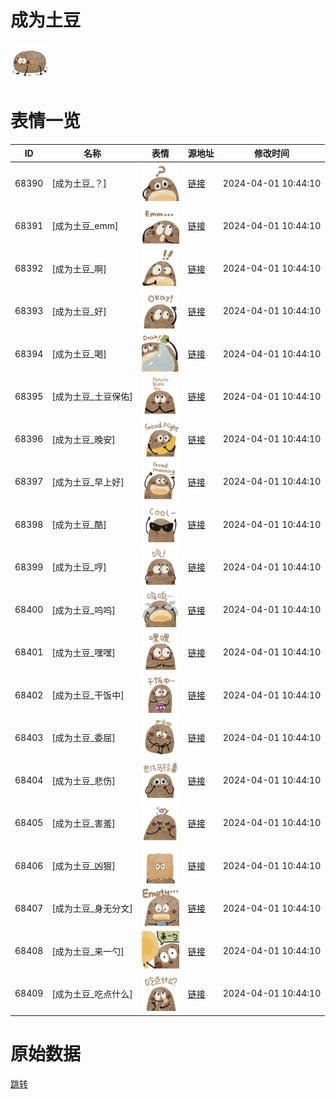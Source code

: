 # 成为土豆

<img src="./cover.png" height="60" alt="cover" />

# 表情一览

|ID|名称|表情|源地址|修改时间|
|----|----|----|----|----|
|68390|[成为土豆_？]|<img src="./pic/068390_%5B成为土豆_？%5D.png" height="60" alt="？"/>|[链接](https://i0.hdslb.com/bfs/garb/ded4a4a2ff127aa7f10b6fac9bb22cb312854fd3.png)|2024-04-01 10:44:10|
|68391|[成为土豆_emm]|<img src="./pic/068391_%5B成为土豆_emm%5D.png" height="60" alt="emm"/>|[链接](https://i0.hdslb.com/bfs/garb/fe3d5d78a5206e9f0f558daa0a93e2a7f2690ea9.png)|2024-04-01 10:44:10|
|68392|[成为土豆_啊]|<img src="./pic/068392_%5B成为土豆_啊%5D.png" height="60" alt="啊"/>|[链接](https://i0.hdslb.com/bfs/garb/ac55b87e5e4398b76686ce608775841c36e4318f.png)|2024-04-01 10:44:10|
|68393|[成为土豆_好]|<img src="./pic/068393_%5B成为土豆_好%5D.png" height="60" alt="好"/>|[链接](https://i0.hdslb.com/bfs/garb/b17c7c79c6b7bd2e433751ef138b946f99570302.png)|2024-04-01 10:44:10|
|68394|[成为土豆_喝]|<img src="./pic/068394_%5B成为土豆_喝%5D.png" height="60" alt="喝"/>|[链接](https://i0.hdslb.com/bfs/garb/d3b97dbaa8eda61194d3c28bf046c1592dfa17b8.png)|2024-04-01 10:44:10|
|68395|[成为土豆_土豆保佑]|<img src="./pic/068395_%5B成为土豆_土豆保佑%5D.png" height="60" alt="土豆保佑"/>|[链接](https://i0.hdslb.com/bfs/garb/100e024c6726b5d2f0fabe391c7e3a6a018e8316.png)|2024-04-01 10:44:10|
|68396|[成为土豆_晚安]|<img src="./pic/068396_%5B成为土豆_晚安%5D.png" height="60" alt="晚安"/>|[链接](https://i0.hdslb.com/bfs/garb/50e10e98b4aa5d2a14bd8366aefcbe56972ad987.png)|2024-04-01 10:44:10|
|68397|[成为土豆_早上好]|<img src="./pic/068397_%5B成为土豆_早上好%5D.png" height="60" alt="早上好"/>|[链接](https://i0.hdslb.com/bfs/garb/01dfba544884018447da512a335c599503ed69eb.png)|2024-04-01 10:44:10|
|68398|[成为土豆_酷]|<img src="./pic/068398_%5B成为土豆_酷%5D.png" height="60" alt="酷"/>|[链接](https://i0.hdslb.com/bfs/garb/04a812c344fada7dcd0d7a960834d2980164d930.png)|2024-04-01 10:44:10|
|68399|[成为土豆_哼]|<img src="./pic/068399_%5B成为土豆_哼%5D.png" height="60" alt="哼"/>|[链接](https://i0.hdslb.com/bfs/garb/fc2b2828f6faabca3875e8728816cc3ed943f9bc.png)|2024-04-01 10:44:10|
|68400|[成为土豆_呜呜]|<img src="./pic/068400_%5B成为土豆_呜呜%5D.png" height="60" alt="呜呜"/>|[链接](https://i0.hdslb.com/bfs/garb/f45381120ac1f1f9d5a17c334cfbe2b5707d79d2.png)|2024-04-01 10:44:10|
|68401|[成为土豆_嘿嘿]|<img src="./pic/068401_%5B成为土豆_嘿嘿%5D.png" height="60" alt="嘿嘿"/>|[链接](https://i0.hdslb.com/bfs/garb/cf240b8272ea89479dec2b5b7586e6593ffd934d.png)|2024-04-01 10:44:10|
|68402|[成为土豆_干饭中]|<img src="./pic/068402_%5B成为土豆_干饭中%5D.png" height="60" alt="干饭中"/>|[链接](https://i0.hdslb.com/bfs/garb/c6e28bdefe528cbf72f4c226a3dd575fd308a068.png)|2024-04-01 10:44:10|
|68403|[成为土豆_委屈]|<img src="./pic/068403_%5B成为土豆_委屈%5D.png" height="60" alt="委屈"/>|[链接](https://i0.hdslb.com/bfs/garb/22597b800dd952350e24ee8673ac8eaf03e1c6d7.png)|2024-04-01 10:44:10|
|68404|[成为土豆_悲伤]|<img src="./pic/068404_%5B成为土豆_悲伤%5D.png" height="60" alt="悲伤"/>|[链接](https://i0.hdslb.com/bfs/garb/2a399daa20314bd445166a75693e6527ce9cfd59.png)|2024-04-01 10:44:10|
|68405|[成为土豆_害羞]|<img src="./pic/068405_%5B成为土豆_害羞%5D.png" height="60" alt="害羞"/>|[链接](https://i0.hdslb.com/bfs/garb/3a63b7daff1a264c78b3bab0f334b6e367e4b0ba.png)|2024-04-01 10:44:10|
|68406|[成为土豆_凶狠]|<img src="./pic/068406_%5B成为土豆_凶狠%5D.png" height="60" alt="凶狠"/>|[链接](https://i0.hdslb.com/bfs/garb/7fa6d68658316f51c0f99e9ed0216d5d67819cc5.png)|2024-04-01 10:44:10|
|68407|[成为土豆_身无分文]|<img src="./pic/068407_%5B成为土豆_身无分文%5D.png" height="60" alt="身无分文"/>|[链接](https://i0.hdslb.com/bfs/garb/f8db43eb065766f77f67d12e2a7f9eb7e3b9b1d6.png)|2024-04-01 10:44:10|
|68408|[成为土豆_来一勺]|<img src="./pic/068408_%5B成为土豆_来一勺%5D.png" height="60" alt="来一勺"/>|[链接](https://i0.hdslb.com/bfs/garb/914c4c1fb9533e38055e89748af02177d1e91158.png)|2024-04-01 10:44:10|
|68409|[成为土豆_吃点什么]|<img src="./pic/068409_%5B成为土豆_吃点什么%5D.png" height="60" alt="吃点什么"/>|[链接](https://i0.hdslb.com/bfs/garb/2a566577681135174b1b292ed2658e23b898d3c2.png)|2024-04-01 10:44:10|

# 原始数据

[跳转](./raw.json)

